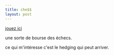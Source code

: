 ```yaml
---
title: che$$
layout: post
---
```


[jouez ici](https://legires.fr)

une sorte de bourse des échecs.

ce qui m'intéresse c'est le hedging qui peut arriver.
